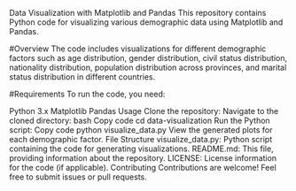 
Data Visualization with Matplotlib and Pandas This repository contains Python code for visualizing various demographic data using Matplotlib and Pandas.

#Overview The code includes visualizations for different demographic factors such as age distribution, gender distribution, civil status distribution, nationality distribution, population distribution across provinces, and marital status distribution in different countries.

#Requirements To run the code, you need:

Python 3.x Matplotlib Pandas Usage Clone the repository: Navigate to the cloned directory: bash Copy code cd data-visualization Run the Python script: Copy code python visualize_data.py View the generated plots for each demographic factor. File Structure visualize_data.py: Python script containing the code for generating visualizations. README.md: This file, providing information about the repository. LICENSE: License information for the code (if applicable). Contributing Contributions are welcome! Feel free to submit issues or pull requests.

